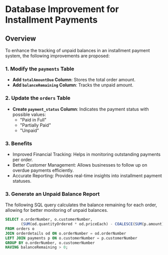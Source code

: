 # Database Improvement for Installment Payments

## Overview
To enhance the tracking of unpaid balances in an installment payment system, the following improvements are proposed:

### 1. Modify the `payments` Table
- **Add `totalAmountDue` Column**: Stores the total order amount.
- **Add `balanceRemaining` Column**: Tracks the unpaid amount.

### 2. Update the `orders` Table
- **Create `payment_status` Column**: Indicates the payment status with possible values:
  - "Paid in Full"
  - "Partially Paid"
  - "Unpaid"
### 3. Benefits
  - Improved Financial Tracking: Helps in monitoring outstanding payments per order.
  - Better Customer Management: Allows businesses to follow up on overdue payments efficiently.
  - Accurate Reporting: Provides real-time insights into installment payment statuses.  

### 3. Generate an Unpaid Balance Report
The following SQL query calculates the balance remaining for each order, allowing for better monitoring of unpaid balances.

```sql
SELECT o.orderNumber, o.customerNumber, 
       (SUM(od.quantityOrdered * od.priceEach) - COALESCE(SUM(p.amount), 0)) AS balanceRemaining
FROM orders o
JOIN orderdetails od ON o.orderNumber = od.orderNumber
LEFT JOIN payments p ON o.customerNumber = p.customerNumber
GROUP BY o.orderNumber, o.customerNumber
HAVING balanceRemaining > 0;

